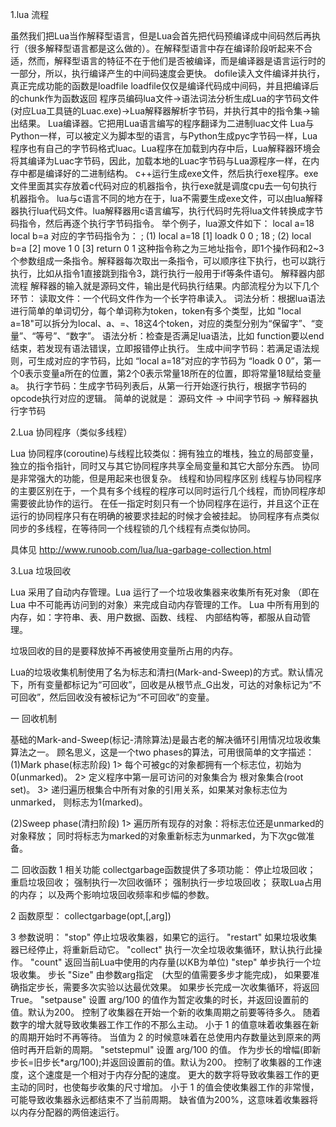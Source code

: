 1.lua 流程

虽然我们把Lua当作解释型语言，但是Lua会首先把代码预编译成中间码然后再执行（很多解释型语言都是这么做的）。在解释型语言中存在编译阶段听起来不合适，然而，解释型语言的特征不在于他们是否被编译，而是编译器是语言运行时的一部分，所以，执行编译产生的中间码速度会更快。
dofile读入文件编译并执行，真正完成功能的函数是loadfile loadfile仅仅是编译代码成中间码，并且把编译后的chunk作为函数返回
程序员编码lua文件->语法词法分析生成Lua的字节码文件(对应Lua工具链的Luac.exe)->Lua解释器解析字节码，并执行其中的指令集->输出结果。
Lua编译器。它把用Lua语言编写的程序翻译为二进制luac文件
Lua与Python一样，可以被定义为脚本型的语言，与Python生成pyc字节码一样，Lua程序也有自己的字节码格式luac。Lua程序在加载到内存中后，Lua解释器环境会将其编译为Luac字节码，因此，加载本地的Luac字节码与Lua源程序一样，在内存中都是编译好的二进制结构。 c++运行生成exe文件，然后执行exe程序。exe文件里面其实存放着c代码对应的机器指令，执行exe就是调度cpu去一句句执行机器指令。
lua与c语言不同的地方在于，lua不需要生成exe文件，可以由lua解释器执行lua代码文件。lua解释器用c语言编写，执行代码时先将lua文件转换成字节码指令，然后再逐个执行字节码指令。
举个例子，lua源文件如下：
local a=18
local b=a
对应的字节码指令为：
; (1)  local a=18
[1] loadk      0   0        ; 18
; (2)  local b=a
[2] move       1   0
[3] return     0   1
这种指令称之为三地址指令，即1个操作码和2~3个参数组成一条指令。解释器每次取出一条指令，可以顺序往下执行，也可以跳行执行，比如从指令1直接跳到指令3，跳行执行一般用于if等条件语句。
解释器内部流程
解释器的输入就是源码文件，输出是代码执行结果。内部流程分为以下几个环节：
读取文件：一个代码文件作为一个长字符串读入。
词法分析：根据lua语法进行简单的单词切分，每个单词称为token，token有多个类型，比如 "local a=18"可以拆分为local、a、=、18这4个token，对应的类型分别为“保留字”、“变量”、“等号”、“数字”。
语法分析：检查是否满足lua语法，比如 function要以end结束，若发现有语法错误，立即报错停止执行。
生成中间字节码：若满足语法规则，可生成对应的字节码，比如 “local a=18”对应的字节码为 “loadk 0 0”，第一个0表示变量a所在的位置，第2个0表示常量18所在的位置，即将常量18赋给变量a。
执行字节码：生成字节码列表后，从第一行开始逐行执行，根据字节码的opcode执行对应的逻辑。
简单的说就是：
源码文件 -> 中间字节码 -> 解释器执行字节码

2.Lua 协同程序（类似多线程）

Lua 协同程序(coroutine)与线程比较类似：拥有独立的堆栈，独立的局部变量，独立的指令指针，同时又与其它协同程序共享全局变量和其它大部分东西。
协同是非常强大的功能，但是用起来也很复杂。
线程和协同程序区别
线程与协同程序的主要区别在于，一个具有多个线程的程序可以同时运行几个线程，而协同程序却需要彼此协作的运行。
在任一指定时刻只有一个协同程序在运行，并且这个正在运行的协同程序只有在明确的被要求挂起的时候才会被挂起。
协同程序有点类似同步的多线程，在等待同一个线程锁的几个线程有点类似协同。

具体见 http://www.runoob.com/lua/lua-garbage-collection.html

3.Lua 垃圾回收

Lua 采用了自动内存管理。Lua 运行了一个垃圾收集器来收集所有死对象 （即在 Lua 中不可能再访问到的对象）来完成自动内存管理的工作。 Lua 中所有用到的内存，如：字符串、表、用户数据、函数、线程、 内部结构等，都服从自动管理。

垃圾回收的目的是要释放掉不再被使用变量所占用的内存。

Lua的垃圾收集机制使用了名为标志和清扫(Mark-and-Sweep)的方式。默认情况下，所有变量都标记为“可回收”，回收是从根节点_G出发，可达的对象标记为“不可回收”，然后回收没有被标记为“不可回收”的变量。

一 回收机制

基础的Mark-and-Sweep(标记-清除算法)是最古老的解决循环引用情况垃圾收集算法之一。
顾名思义，这是一个two phases的算法，可用很简单的文字描述：
(1)Mark phase(标志阶段)
1> 每个可被gc的对象都拥有一个标志位，初始为0(unmarked)。
2> 定义程序中第一层可访问的对象集合为 根对象集合(root set)。
3> 递归遍历根集合中所有对象的引用关系，如果某对象标志位为unmarked，
则标志为1(marked)。

(2)Sweep phase(清扫阶段)
1> 遍历所有现存的对象：将标志位还是unmarked的对象释放；
同时将标志为marked的对象重新标志为unmarked，为下次gc做准备。

二 回收函数
1 相关功能
collectgarbage函数提供了多项功能：
停止垃圾回收；
重启垃圾回收；
强制执行一次回收循环；
强制执行一步垃圾回收；
获取Lua占用的内存；
以及两个影响垃圾回收频率和步幅的参数。

2 函数原型：
collectgarbage(opt,[,arg])

3 参数说明：
"stop" 停止垃圾收集器，如果它的运行。
"restart" 如果垃圾收集器已经停止，将重新启动它。
"collect" 执行一次全垃圾收集循环，默认执行此操作。
"count" 返回当前Lua中使用的内存量(以KB为单位)
"step" 单步执行一个垃圾收集。
步长 "Size" 由参数arg指定　(大型的值需要多步才能完成)，
如果要准确指定步长，需要多次实验以达最优效果。
如果步长完成一次收集循环，将返回True。
"setpause" 设置 arg/100 的值作为暂定收集的时长，并返回设置前的值。默认为200。
控制了收集器在开始一个新的收集周期之前要等待多久。 随着数字的增大就导致收集器工作工作的不那么主动。 小于 1 的值意味着收集器在新的周期开始时不再等待。 当值为 2 的时候意味着在总使用内存数量达到原来的两倍时再开启新的周期。
"setstepmul" 设置 arg/100 的值。
作为步长的增幅(即新步长=旧步长*arg/100);并返回设置前的值。默认为200。
控制了收集器的工作速度，这个速度是一个相对于内存分配的速度。
更大的数字将导致收集器工作的更主动的同时，也使每步收集的尺寸增加。
小于 1 的值会使收集器工作的非常慢，可能导致收集器永远都结束不了当前周期。
缺省值为200%，这意味着收集器将以内存分配器的两倍速运行。





